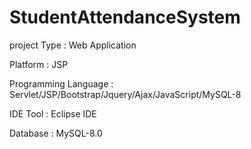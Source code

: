 # StudentAttendanceSystem

project Type : Web Application

Platform : JSP

Programming Language : Servlet/JSP/Bootstrap/Jquery/Ajax/JavaScript/MySQL-8

IDE Tool : Eclipse IDE

Database : MySQL-8.0
